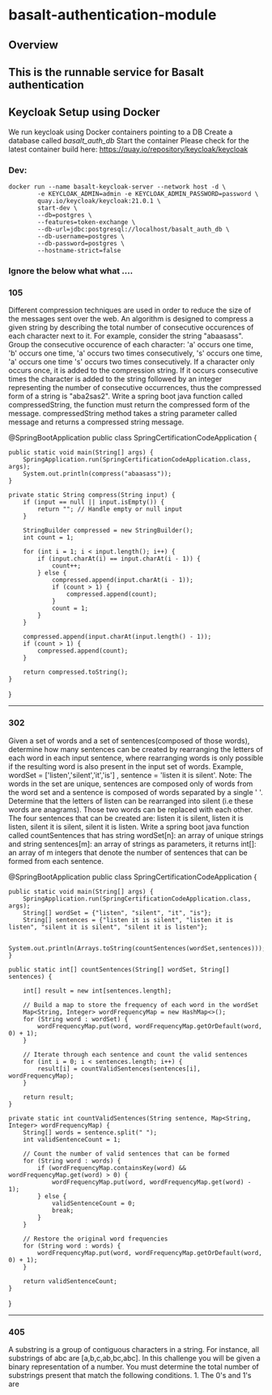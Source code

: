 # basalt-authentication-module

## Overview

## This is the runnable service for Basalt authentication

## Keycloak Setup using Docker
We run keycloak using Docker containers pointing to a DB
Create a database called *basalt_auth_db*
Start the container
Please check for the latest container build here: https://quay.io/repository/keycloak/keycloak
### Dev:
```shell
docker run --name basalt-keycloak-server --network host -d \
        -e KEYCLOAK_ADMIN=admin -e KEYCLOAK_ADMIN_PASSWORD=password \
        quay.io/keycloak/keycloak:21.0.1 \
        start-dev \
        --db=postgres \
        --features=token-exchange \
        --db-url=jdbc:postgresql://localhost/basalt_auth_db \
        --db-username=postgres \
        --db-password=postgres \
        --hostname-strict=false
```
### Ignore the below what what ....

### 105

Different compression techniques are used in order to reduce the size of the messages sent over the web. An algorithm is designed to compress a given string by describing the total number of consecutive occurences of each character next to it. For example, consider the string "abaasass". Group the consecutive occurence of each character:  'a' occurs one time, 'b' occurs one time, 'a' occurs two times consecutively, 's' occurs one time, 'a' occurs one time 's' occurs two times consecutively. If a character only occurs once, it is added to the compression string. If it occurs consecutive times the character is added to the string followed by an integer representing the number of consecutive occurrences, thus the compressed form of a string is "aba2sas2". Write a spring boot java function called compressedString, the function must return the compressed form of the message. compressedString method takes a string parameter called message and returns a compressed string message. 

@SpringBootApplication
public class SpringCertificationCodeApplication {

    public static void main(String[] args) {
        SpringApplication.run(SpringCertificationCodeApplication.class, args);
        System.out.println(compress("abaasass"));
    }

    private static String compress(String input) {
        if (input == null || input.isEmpty()) {
            return ""; // Handle empty or null input
        }

        StringBuilder compressed = new StringBuilder();
        int count = 1;

        for (int i = 1; i < input.length(); i++) {
            if (input.charAt(i) == input.charAt(i - 1)) {
                count++;
            } else {
                compressed.append(input.charAt(i - 1));
                if (count > 1) {
                    compressed.append(count);
                }
                count = 1;
            }
        }

        compressed.append(input.charAt(input.length() - 1));
        if (count > 1) {
            compressed.append(count);
        }

        return compressed.toString();
    }

}


---------------------------------------------------------------------------------------------

### 302

Given a set of words and a set of sentences(composed of those words), determine how many sentences can be created by rearranging the letters of each word in each input sentence, where rearranging words is only possible if the resulting word is also present in the input set of words. Example, wordSet = ['listen','silent','it','is'] , sentence = 'listen it is silent'. Note: The words in the set are unique, sentences are composed only of words from the word set and a sentence is composed of words separated by a single ' '. Determine that the letters of listen can be rearranged into silent (i.e these words are anagrams). Those two words can be replaced with each other. The four sentences that can be created are: listen it is silent, listen it is listen, silent it is silent, silent it is listen. Write a spring boot java function called countSentences that has string wordSet[n]:  an array of unique strings and string sentences[m]: an array of strings as parameters, it returns int[]: an array of m integers that denote the number of sentences that can be formed from each sentence.  


@SpringBootApplication
public class SpringCertificationCodeApplication {

    public static void main(String[] args) {
        SpringApplication.run(SpringCertificationCodeApplication.class, args);
        String[] wordSet = {"listen", "silent", "it", "is"};
        String[] sentences = {"listen it is silent", "listen it is listen", "silent it is silent", "silent it is listen"};

        System.out.println(Arrays.toString(countSentences(wordSet,sentences)));
    }

    public static int[] countSentences(String[] wordSet, String[] sentences) {

        int[] result = new int[sentences.length];

        // Build a map to store the frequency of each word in the wordSet
        Map<String, Integer> wordFrequencyMap = new HashMap<>();
        for (String word : wordSet) {
            wordFrequencyMap.put(word, wordFrequencyMap.getOrDefault(word, 0) + 1);
        }

        // Iterate through each sentence and count the valid sentences
        for (int i = 0; i < sentences.length; i++) {
            result[i] = countValidSentences(sentences[i], wordFrequencyMap);
        }

        return result;
    }

    private static int countValidSentences(String sentence, Map<String, Integer> wordFrequencyMap) {
        String[] words = sentence.split(" ");
        int validSentenceCount = 1;

        // Count the number of valid sentences that can be formed
        for (String word : words) {
            if (wordFrequencyMap.containsKey(word) && wordFrequencyMap.get(word) > 0) {
                wordFrequencyMap.put(word, wordFrequencyMap.get(word) - 1);
            } else {
                validSentenceCount = 0;
                break;
            }
        }

        // Restore the original word frequencies
        for (String word : words) {
            wordFrequencyMap.put(word, wordFrequencyMap.getOrDefault(word, 0) + 1);
        }

        return validSentenceCount;
    }

}



---------------------------------------------------------------------------------------------------------

### 405

A substring is a group of contiguous characters in a string. For instance, all substrings of abc are [a,b,c,ab,bc,abc]. In this challenge you will be given a binary representation of a number. You must determine the total number of substrings present that match the following conditions. 1. The 0's and  1's are
